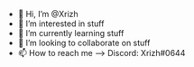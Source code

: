 - 👋 Hi, I’m @Xrizh
- 👀 I’m interested in stuff
- 🌱 I’m currently learning stuff
- 💞️ I’m looking to collaborate on stuff
- 📫 How to reach me --> Discord: Xrizh#0644


